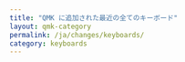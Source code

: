 ```yaml
---
title: "QMK に追加された最近の全てのキーボード"
layout: qmk-category
permalink: /ja/changes/keyboards/
category: keyboards
---
```



